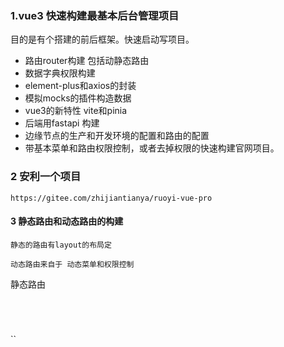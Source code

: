 ###  1.vue3 快速构建最基本后台管理项目

目的是有个搭建的前后框架。快速启动写项目。
 
 - 路由router构建 包括动静态路由
 - 数据字典权限构建
 - element-plus和axios的封装
 - 模拟mocks的插件构造数据
 - vue3的新特性 vite和pinia
 - 后端用fastapi 构建
 - 边缘节点的生产和开发环境的配置和路由的配置
 - 带基本菜单和路由权限控制，或者去掉权限的快速构建官网项目。
 
### 2 安利一个项目
```text
https://gitee.com/zhijiantianya/ruoyi-vue-pro
```

#### 3 静态路由和动态路由的构建

```
静态的路由有layout的布局定

动态路由来自于 动态菜单和权限控制

```

静态路由
```typescripts


  
```


  

``
